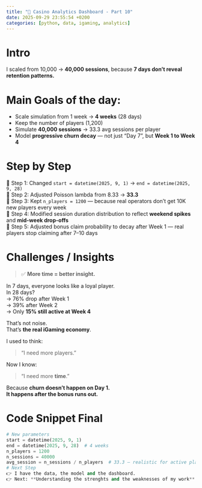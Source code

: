 ```yaml
---
title: "🎲 Casino Analytics Dashboard - Part 10"
date: 2025-09-29 23:55:54 +0200
categories: [python, data, igaming, analytics]
---
```


# Intro

I scaled from 10,000 → **40,000 sessions**, because **7 days don’t reveal retention patterns.**


# Main Goals of the day:

- Scale simulation from 1 week → **4 weeks** (28 days)
- Keep the number of players (1,200)
- Simulate **40,000 sessions** → 33.3 avg sessions per player
- Model **progressive churn decay** — not just “Day 7”, but **Week 1 to Week 4**

# Step by Step

📍 Step 1: Changed `start = datetime(2025, 9, 1)` → `end = datetime(2025, 9, 28)`  
📍 Step 2: Adjusted Poisson lambda from 8.33 → **33.3**  
📍 Step 3: Kept `n_players = 1200` — because real operators don’t get 10K new players every week  
📍 Step 4: Modified session duration distribution to reflect **weekend spikes** and **mid-week drop-offs**  
📍 Step 5: Adjusted bonus claim probability to decay after Week 1 — real players stop claiming after 7–10 days  

# Challenges / Insights

> ✅ **More time = better insight.**

In 7 days, everyone looks like a loyal player.  
In 28 days?  
→ 76% drop after Week 1  
→ 39% after Week 2  
→ Only **15% still active at Week 4**

That’s not noise.  
That’s **the real iGaming economy**.

I used to think:  
> “I need more players.”  

Now I know:  
> “I need more **time**.”  

Because **churn doesn’t happen on Day 1.  
It happens after the bonus runs out.**

# Code Snippet Final

```python
# New parameters
start = datetime(2025, 9, 1)
end = datetime(2025, 9, 28)  # 4 weeks
n_players = 1200
n_sessions = 40000
avg_session = n_sessions / n_players  # 33.3 — realistic for active players
# Next Step  
👉 I have the data, the model and the dashboard.
👉 Next: **Understanding the strenghts and the weaknesses of my work**
